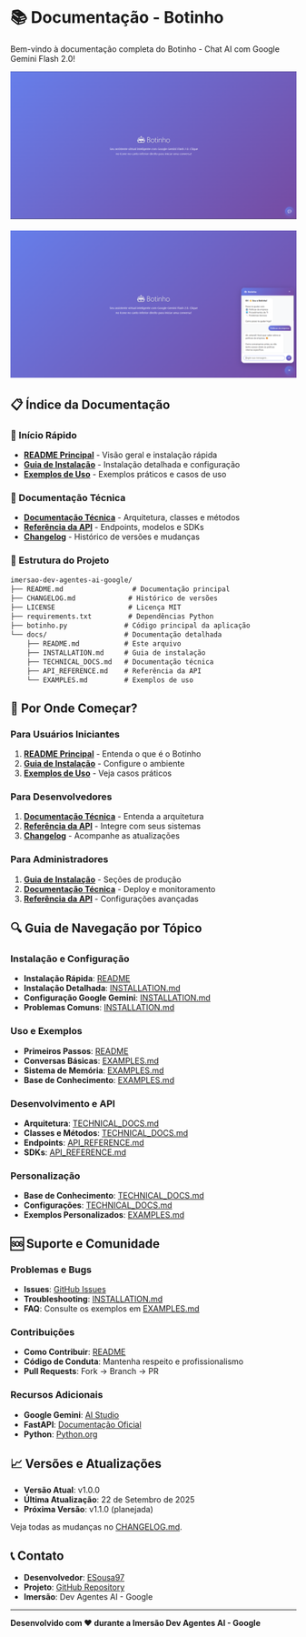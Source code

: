 # 📚 Documentação - Botinho

Bem-vindo à documentação completa do Botinho - Chat AI com Google Gemini Flash 2.0!

<p align="center">
  <img src="https://raw.githubusercontent.com/ESousa97/imersao-dev-agentes-ai-google/master/img/Screenshot_1.png" 
       alt="Tela inicial do Botinho" width="600">
  <br><br>
  <img src="https://raw.githubusercontent.com/ESousa97/imersao-dev-agentes-ai-google/master/img/Screenshot_2.png" 
       alt="Conversa com Botinho" width="600">
</p>

## 📋 Índice da Documentação

### 🚀 Início Rápido
- **[README Principal](../README.md)** - Visão geral e instalação rápida
- **[Guia de Instalação](INSTALLATION.md)** - Instalação detalhada e configuração
- **[Exemplos de Uso](EXAMPLES.md)** - Exemplos práticos e casos de uso

### 🔧 Documentação Técnica
- **[Documentação Técnica](TECHNICAL_DOCS.md)** - Arquitetura, classes e métodos
- **[Referência da API](API_REFERENCE.md)** - Endpoints, modelos e SDKs
- **[Changelog](../CHANGELOG.md)** - Histórico de versões e mudanças

### 📁 Estrutura do Projeto

```
imersao-dev-agentes-ai-google/
├── README.md                 # Documentação principal
├── CHANGELOG.md             # Histórico de versões
├── LICENSE                  # Licença MIT
├── requirements.txt         # Dependências Python
├── botinho.py              # Código principal da aplicação
└── docs/                   # Documentação detalhada
    ├── README.md           # Este arquivo
    ├── INSTALLATION.md     # Guia de instalação
    ├── TECHNICAL_DOCS.md   # Documentação técnica
    ├── API_REFERENCE.md    # Referência da API
    └── EXAMPLES.md         # Exemplos de uso
```

## 🎯 Por Onde Começar?

### Para Usuários Iniciantes
1. **[README Principal](../README.md)** - Entenda o que é o Botinho
2. **[Guia de Instalação](INSTALLATION.md)** - Configure o ambiente
3. **[Exemplos de Uso](EXAMPLES.md)** - Veja casos práticos

### Para Desenvolvedores
1. **[Documentação Técnica](TECHNICAL_DOCS.md)** - Entenda a arquitetura
2. **[Referência da API](API_REFERENCE.md)** - Integre com seus sistemas
3. **[Changelog](../CHANGELOG.md)** - Acompanhe as atualizações

### Para Administradores
1. **[Guia de Instalação](INSTALLATION.md)** - Seções de produção
2. **[Documentação Técnica](TECHNICAL_DOCS.md)** - Deploy e monitoramento
3. **[Referência da API](API_REFERENCE.md)** - Configurações avançadas

## 🔍 Guia de Navegação por Tópico

### Instalação e Configuração
- **Instalação Rápida**: [README](../README.md#🛠️-instalação-rápida)
- **Instalação Detalhada**: [INSTALLATION.md](INSTALLATION.md#instalação-detalhada)
- **Configuração Google Gemini**: [INSTALLATION.md](INSTALLATION.md#configuração-do-google-gemini)
- **Problemas Comuns**: [INSTALLATION.md](INSTALLATION.md#solução-de-problemas)

### Uso e Exemplos
- **Primeiros Passos**: [README](../README.md#🎯-como-usar)
- **Conversas Básicas**: [EXAMPLES.md](EXAMPLES.md#exemplos-básicos)
- **Sistema de Memória**: [EXAMPLES.md](EXAMPLES.md#conversas-com-memória)
- **Base de Conhecimento**: [EXAMPLES.md](EXAMPLES.md#base-de-conhecimento)

### Desenvolvimento e API
- **Arquitetura**: [TECHNICAL_DOCS.md](TECHNICAL_DOCS.md#arquitetura-do-sistema)
- **Classes e Métodos**: [TECHNICAL_DOCS.md](TECHNICAL_DOCS.md#classes-e-métodos)
- **Endpoints**: [API_REFERENCE.md](API_REFERENCE.md#endpoints)
- **SDKs**: [API_REFERENCE.md](API_REFERENCE.md#sdks)

### Personalização
- **Base de Conhecimento**: [TECHNICAL_DOCS.md](TECHNICAL_DOCS.md#base-de-conhecimento)
- **Configurações**: [TECHNICAL_DOCS.md](TECHNICAL_DOCS.md#configurações)
- **Exemplos Personalizados**: [EXAMPLES.md](EXAMPLES.md#personalização)

## 🆘 Suporte e Comunidade

### Problemas e Bugs
- **Issues**: [GitHub Issues](https://github.com/ESousa97/imersao-dev-agentes-ai-google/issues)
- **Troubleshooting**: [INSTALLATION.md](INSTALLATION.md#solução-de-problemas)
- **FAQ**: Consulte os exemplos em [EXAMPLES.md](EXAMPLES.md)

### Contribuições
- **Como Contribuir**: [README](../README.md#🤝-contribuição)
- **Código de Conduta**: Mantenha respeito e profissionalismo
- **Pull Requests**: Fork → Branch → PR

### Recursos Adicionais
- **Google Gemini**: [AI Studio](https://aistudio.google.com/)
- **FastAPI**: [Documentação Oficial](https://fastapi.tiangolo.com/)
- **Python**: [Python.org](https://python.org)

## 📈 Versões e Atualizações

- **Versão Atual**: v1.0.0
- **Última Atualização**: 22 de Setembro de 2025
- **Próxima Versão**: v1.1.0 (planejada)

Veja todas as mudanças no [CHANGELOG.md](../CHANGELOG.md).

## 📞 Contato

- **Desenvolvedor**: [ESousa97](https://github.com/ESousa97)
- **Projeto**: [GitHub Repository](https://github.com/ESousa97/imersao-dev-agentes-ai-google)
- **Imersão**: Dev Agentes AI - Google

---

**Desenvolvido com ❤️ durante a Imersão Dev Agentes AI - Google**
